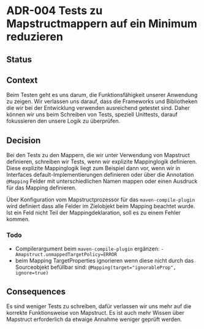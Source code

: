 # ADR-004 Tests zu Mapstructmappern auf ein Minimum reduzieren

## Status

<adr-status status='accepted' />

## Context

Beim Testen geht es uns darum, die Funktionsfähigkeit unserer Anwendung zu zeigen. Wir verlassen uns darauf, dass die
Frameworks und Bibliotheken die wir bei der Entwicklung verwenden ausreichend getestet sind. Daher können wir uns
beim Schreiben von Tests, speziell Unittests, darauf fokussieren den unsere Logik zu überprüfen.

## Decision

Bei den Tests zu den Mappern, die wir unter Verwendung von Mapstruct definieren, schreiben wir Tests, wenn wir
explizite Mappinglogik definieren. Diese explizite Mappinglogik liegt zum Beispiel dann vor, wenn wir in Interfaces
default-Implementierungen definieren oder über die Annotation `@Mapping` Felder mit unterschiedlichen Namen mappen oder
einen Ausdruck für das Mapping definieren.

Über Konfiguration vom Mapstructprozessor für das `maven-compile-plugin` wird definiert dass alle Felder im Zielobjekt
beim Mapping beachtet wurde. Ist ein Feld nicht Teil der Mappingdeklaration, soll es zu einem Fehler kommen.

### Todo
- Compilerargument beim `maven-compile-plugin` ergänzen: `-Amapstruct.unmappedTargetPolicy=ERROR`
- beim Mapping TargetProperties ignorieren wenn diese nicht durch das Sourceobjekt befüllbar sind:
`@Mapping(target="ignorableProp", ignore=true)`  

## Consequences

Es sind weniger Tests zu schreiben, dafür verlassen wir uns mehr auf die korrekte Funktionsweise von Mapstruct. Es ist
auch mehr Wissen über Mapstruct erforderlich da etwaige Annahme weniger geprüft werden.
